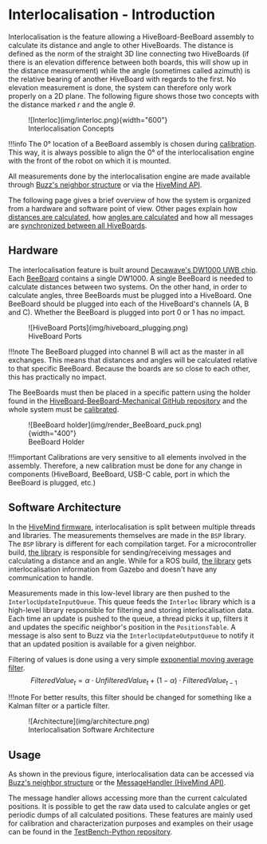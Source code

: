 # Interlocalisation - Introduction
Interlocalisation is the feature allowing a HiveBoard-BeeBoard assembly to calculate its distance and angle to other HiveBoards. The distance is defined as the norm of the straight 3D line connecting two HiveBoards (if there is an elevation difference between both boards, this will show up in the distance measurement) while the angle (sometimes called azimuth) is the relative bearing of another HiveBoard with regards to the first. No elevation measurement is done, the system can therefore only work properly on a 2D plane. The following figure shows those two concepts with the distance marked $r$ and the angle $\theta$.

<figure markdown>
  ![Interloc](img/interloc.png){width="600"}
  <figcaption>Interlocalisation Concepts</figcaption>
</figure>

!!!info
    The 0° location of a BeeBoard assembly is chosen during [calibration](../calibrating_a_hiveboard.md). This way, it is always possible to align the 0° of the interlocalisation engine with the front of the robot on which it is mounted.

All measurements done by the interlocalisation engine are made available through [Buzz's neighbor structure](https://github.com/buzz-lang/Buzz/blob/master/doc/api.md#neighbors) or via the [HiveMind API](../../HiveMind/hivemind-api.md).

The following page gives a brief overview of how the system is organized from a hardware and software point of view. Other pages explain how [distances are calculated](distance.md), how [angles are calculated](angle.md) and how all messages are [synchronized between all HiveBoards](sync.md).

## Hardware
The interlocalisation feature is built around [Decawave's DW1000 UWB chip](https://www.decawave.com/sites/default/files/resources/dw1000-datasheet-v2.09.pdf). Each [BeeBoard](../../../hardware/BeeBoard/BeeBoard_V1.000.md) contains a single DW1000. A single BeeBoard is needed to calculate distances between two systems. On the other hand, in order to calculate angles, three BeeBoards must be plugged into a HiveBoard. One BeeBoard should be plugged into each of the HiveBoard's channels (A, B and C). Whether the BeeBoard is plugged into port 0 or 1 has no impact.

<figure markdown>
  ![HiveBoard Ports](img/hiveboard_plugging.png)
  <figcaption>HiveBoard Ports</figcaption>
</figure>

!!!note
    The BeeBoard plugged into channel B will act as the master in all exchanges. This means that distances and angles will be calculated relative to that specific BeeBoard. Because the boards are so close to each other, this has practically no impact.

The BeeBoards must then be placed in a specific pattern using the holder found in the [HiveBoard-BeeBoard-Mechanical GitHub repository](https://github.com/SwarmUS/HiveBoard-BeeBoard-Mechanical) and the whole system must be [calibrated](../calibrating_a_hiveboard.md). 

<figure markdown>
  ![BeeBoard holder](img/render_BeeBoard_puck.png){width="400"}
  <figcaption>BeeBoard Holder</figcaption>
</figure>

!!!important
    Calibrations are very sensitive to all elements involved in the assembly. Therefore, a new calibration must be done for any change in components (HiveBoard, BeeBoard, USB-C cable, port in which the BeeBoard is plugged, etc.)

## Software Architecture
In the [HiveMind firmware](https://github.com/SwarmUS/HiveMind), interlocalisation is split between multiple threads and libraries. 
The measurements themselves are made in the `BSP` library. The `BSP` library is different for each compilation target. For a microcontroller build, [the library](https://github.com/SwarmUS/HiveMind/tree/master/src/bsp/src/stm32/src/interloc) is responsible for sending/receiving messages and calculating a distance and an angle. While for a ROS build, [the library](https://github.com/SwarmUS/HiveMind/blob/master/src/bsp/src/posix/src/InterlocManager.cpp) gets interlocalisation information from Gazebo and doesn't have any communication to handle.

Measurements made in this low-level library are then pushed to the `InterlocUpdateInputQueue`. This queue feeds the `Interloc` library which is a high-level library responsible for filtering and storing interlocalisation data. Each time an update is pushed to the queue, a thread picks it up, filters it and updates the specific neighbor's position in the `PositionsTable`. A message is also sent to Buzz via the `InterlocUpdateOutputQueue` to notify it that an updated position is available for a given neighbor.

Filtering of values is done using a very simple [exponential moving average filter](https://en.wikipedia.org/wiki/Moving_average#Exponential_moving_average).
$$
FilteredValue_t = \alpha \cdot UnfilteredValue_t + (1-\alpha) \cdot FilteredValue_{t-1}
$$

!!!note
    For better results, this filter should be changed for something like a Kalman filter or a particle filter.

<figure markdown>
  ![Architecture](img/architecture.png)
  <figcaption>Interlocalisation Software Architecture</figcaption>
</figure>

## Usage
As shown in the previous figure, interlocalisation data can be accessed via [Buzz's neighbor structure](https://github.com/buzz-lang/Buzz/blob/master/doc/api.md#neighbors) or the [MessageHandler (HiveMind API)](../../HiveMind/hivemind-api.md). 

The message handler allows accessing more than the current calculated positions. It is possible to get the raw data used to calculate angles or get periodic dumps of all calculated positions. These features are mainly used for calibration and characterization purposes and examples on their usage can be found in the [TestBench-Python repository](https://github.com/SwarmUS/TestBench-Python).